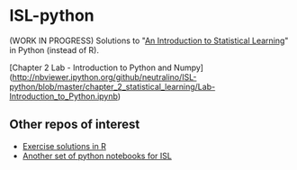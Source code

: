 # ISL-python
(WORK IN PROGRESS) Solutions to "[An Introduction to Statistical Learning](http://www.statlearning.com)" in Python (instead of R).

[Chapter 2 Lab - Introduction to Python and Numpy]
(http://nbviewer.ipython.org/github/neutralino/ISL-python/blob/master/chapter_2_statistical_learning/Lab-Introduction_to_Python.ipynb)

## Other repos of interest
* [Exercise solutions in R](https://github.com/asadoughi/stat-learning)
* [Another set of python notebooks for ISL](https://github.com/sujitpal/statlearning-notebooks)
